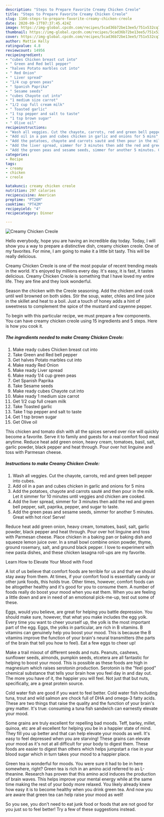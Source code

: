 ```yaml
---
description: "Steps to Prepare Favorite Creamy Chicken Creole"
title: "Steps to Prepare Favorite Creamy Chicken Creole"
slug: 1166-steps-to-prepare-favorite-creamy-chicken-creole
date: 2020-09-17T07:37:45.424Z
image: https://img-global.cpcdn.com/recipes/5cad36b72be13ee5/751x532cq70/creamy-chicken-creole-recipe-main-photo.jpg
thumbnail: https://img-global.cpcdn.com/recipes/5cad36b72be13ee5/751x532cq70/creamy-chicken-creole-recipe-main-photo.jpg
cover: https://img-global.cpcdn.com/recipes/5cad36b72be13ee5/751x532cq70/creamy-chicken-creole-recipe-main-photo.jpg
author: Mattie Kelly
ratingvalue: 4.8
reviewcount: 14956
recipeingredient:
- "cubes Chicken breast cut into"
- " Green and Red bell pepper"
- "halves Potato marbles cut into"
- " Red Onion"
- " Liver spread"
- "1/4 cup green peas"
- " Spanish Paprika"
- " Sesame seeds"
- "cubes Chayote cut into"
- "1 medium size carrot"
- "1/2 cup full cream milk"
- " Toasted garlic"
- "1 tsp pepper and salt to taste"
- "1 tsp brown sugar"
- " Olive oil"
recipeinstructions:
- "Wash all veggies. Cut the chayote, carrots, red and green bell pepper into cubes."
- "Add oil in a pan and cubes chicken in garlic and onions for 5 mins"
- "Add the potatoes, chayote and carrots sauté and then pour in the milk. Let it simmer for 10 minutes until veggies and chicken are cooked."
- "Add the liver spread, simmer for 3 minutes then add the red and green bell pepper, salt, paprika, pepper, and sugar to taste."
- "Add the green peas and sesame seeds, simmer for another 5 minutes. Great with hot rice! Serve!"
categories:
- Recipe
tags:
- creamy
- chicken
- creole

katakunci: creamy chicken creole 
nutrition: 297 calories
recipecuisine: American
preptime: "PT26M"
cooktime: "PT42M"
recipeyield: "4"
recipecategory: Dinner

---
```



![Creamy Chicken Creole](https://img-global.cpcdn.com/recipes/5cad36b72be13ee5/751x532cq70/creamy-chicken-creole-recipe-main-photo.jpg)

Hello everybody, hope you are having an incredible day today. Today, I will show you a way to prepare a distinctive dish, creamy chicken creole. One of my favorites. For mine, I am going to make it a little bit tasty. This will be really delicious.

Creamy Chicken Creole is one of the most popular of recent trending meals in the world. It's enjoyed by millions every day. It's easy, it is fast, it tastes delicious. Creamy Chicken Creole is something that I have loved my entire life. They are fine and they look wonderful.

Season the chicken with the Creole seasoning. Add the chicken and cook until well browned on both sides. Stir the soup, water, chiles and lime juice in the skillet and heat to a boil. Just a touch of honey adds a hint of sweetness to complement the spice of the mustard and cayenne pepper.


To begin with this particular recipe, we must prepare a few components. You can have creamy chicken creole using 15 ingredients and 5 steps. Here is how you cook it.

<!--inarticleads1-->

##### The ingredients needed to make Creamy Chicken Creole:

1. Make ready cubes Chicken breast cut into
1. Take  Green and Red bell pepper
1. Get halves Potato marbles cut into
1. Make ready  Red Onion
1. Make ready  Liver spread
1. Make ready 1/4 cup green peas
1. Get  Spanish Paprika
1. Take  Sesame seeds
1. Make ready cubes Chayote cut into
1. Make ready 1 medium size carrot
1. Get 1/2 cup full cream milk
1. Take  Toasted garlic
1. Take 1 tsp pepper and salt to taste
1. Get 1 tsp brown sugar
1. Get  Olive oil


This chicken and tomato dish with all the spices served over rice will quickly become a favorite. Serve it to family and guests for a real comfort food meal anytime. Reduce heat add green onion, heavy cream, tomatoes, basil, salt, garlic powder, black pepper and heat through. Pour over hot linguine and toss with Parmesan cheese. 

<!--inarticleads2-->

##### Instructions to make Creamy Chicken Creole:

1. Wash all veggies. Cut the chayote, carrots, red and green bell pepper into cubes.
1. Add oil in a pan and cubes chicken in garlic and onions for 5 mins
1. Add the potatoes, chayote and carrots sauté and then pour in the milk. Let it simmer for 10 minutes until veggies and chicken are cooked.
1. Add the liver spread, simmer for 3 minutes then add the red and green bell pepper, salt, paprika, pepper, and sugar to taste.
1. Add the green peas and sesame seeds, simmer for another 5 minutes. Great with hot rice! Serve!


Reduce heat add green onion, heavy cream, tomatoes, basil, salt, garlic powder, black pepper and heat through. Pour over hot linguine and toss with Parmesan cheese. Place chicken in a baking pan or baking dish and squeeze lemon juice over. In a small bowl combine onion powder, thyme, ground rosemary, salt, and ground black pepper. I love to experiment with new pasta dishes, and these chicken lasagna roll-ups are my favorite. 

Learn How to Elevate Your Mood with Food


A lot of us believe that comfort foods are terrible for us and that we should stay away from them. At times, if your comfort food is essentially candy or other junk foods, this holds true. Other times, however, comfort foods can be altogether healthy and it's good for you to consume them. A number of foods really do boost your mood when you eat them. When you are feeling a little down and are in need of an emotional pick-me-up, test out some of these.

Eggs, would you believe, are great for helping you battle depression. You should make sure, however, that what you make includes the egg yolk. Every time you want to cheer yourself up, the yolk is the most important part of the egg. Eggs, the yolks in particular, are rich in B vitamins. B vitamins can genuinely help you boost your mood. This is because the B vitamins improve the function of your brain's neural transmitters (the parts of the brain that tell you how to feel). Eat a few eggs to cheer up!

Make a trail mixout of different seeds and nuts. Peanuts, cashews, sunflower seeds, almonds, pumpkin seeds, etcetera are all fantastic for helping to boost your mood. This is possible as these foods are high in magnesium which raises serotonin production. Serotonin is the "feel good" chemical substance that tells your brain how you feel day in and day out. The more you have of it, the happier you will feel. Not just that but nuts, specifically, are a great protein source.

Cold water fish are good if you want to feel better. Cold water fish including tuna, trout and wild salmon are chock full of DHA and omega-3 fatty acids. These are two things that raise the quality and the function of your brain's grey matter. It's true: consuming a tuna fish sandwich can earnestly elevate your mood. 

Some grains are truly excellent for repelling bad moods. Teff, barley, millet, quinoa, etc are all excellent for helping you be in a happier state of mind. They fill you up better and that can help elevate your moods as well. It's easy to feel depressed when you are starving! These grains can elevate your mood as it's not at all difficult for your body to digest them. These foods are easier to digest than others which helps jumpstart a rise in your blood sugar which in turn takes your mood to a happier place.

Green tea is wonderful for moods. You were sure it had to be in here somewhere, right? Green tea is rich in an amino acid referred to as L-theanine. Research has proven that this amino acid induces the production of brain waves. This helps improve your mental energy while at the same time making the rest of your body more relaxed. You likely already knew how easy it is to become healthy when you drink green tea. And now you are aware that green tea can help raise your mood as well!

So you see, you don't need to eat junk food or foods that are not good for you just so to feel better! Try  a few  of  these  suggestions  instead.


